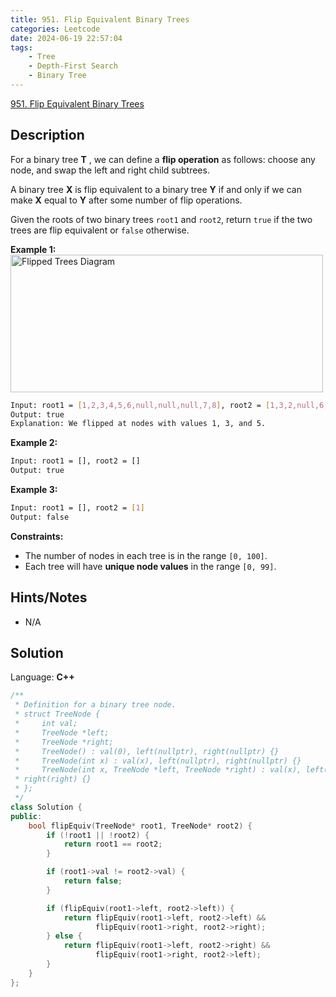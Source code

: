 ```yaml
---
title: 951. Flip Equivalent Binary Trees
categories: Leetcode
date: 2024-06-19 22:57:04
tags:
    - Tree
    - Depth-First Search
    - Binary Tree
---
```


[951. Flip Equivalent Binary Trees](https://leetcode.com/problems/flip-equivalent-binary-trees/description/)

## Description

For a binary tree **T** , we can define a **flip operation**  as follows: choose any node, and swap the left and right child subtrees.

A binary tree **X** is flip equivalent to a binary tree **Y**  if and only if we can make **X**  equal to **Y**  after some number of flip operations.

Given the roots of two binary trees `root1` and `root2`, return `true` if the two trees are flip equivalent or `false` otherwise.

**Example 1:**
<img alt="Flipped Trees Diagram" src="https://assets.leetcode.com/uploads/2018/11/29/tree_ex.png" style="width: 500px; height: 220px;">

```bash
Input: root1 = [1,2,3,4,5,6,null,null,null,7,8], root2 = [1,3,2,null,6,4,5,null,null,null,null,8,7]
Output: true
Explanation: We flipped at nodes with values 1, 3, and 5.
```

**Example 2:**

```bash
Input: root1 = [], root2 = []
Output: true
```

**Example 3:**

```bash
Input: root1 = [], root2 = [1]
Output: false
```

**Constraints:**

- The number of nodes in each tree is in the range `[0, 100]`.
- Each tree will have **unique node values**  in the range `[0, 99]`.

## Hints/Notes

- N/A

## Solution

Language: **C++**

```C++
/**
 * Definition for a binary tree node.
 * struct TreeNode {
 *     int val;
 *     TreeNode *left;
 *     TreeNode *right;
 *     TreeNode() : val(0), left(nullptr), right(nullptr) {}
 *     TreeNode(int x) : val(x), left(nullptr), right(nullptr) {}
 *     TreeNode(int x, TreeNode *left, TreeNode *right) : val(x), left(left),
 * right(right) {}
 * };
 */
class Solution {
public:
    bool flipEquiv(TreeNode* root1, TreeNode* root2) {
        if (!root1 || !root2) {
            return root1 == root2;
        }

        if (root1->val != root2->val) {
            return false;
        }

        if (flipEquiv(root1->left, root2->left)) {
            return flipEquiv(root1->left, root2->left) &&
                   flipEquiv(root1->right, root2->right);
        } else {
            return flipEquiv(root1->left, root2->right) &&
                   flipEquiv(root1->right, root2->left);
        }
    }
};
```
